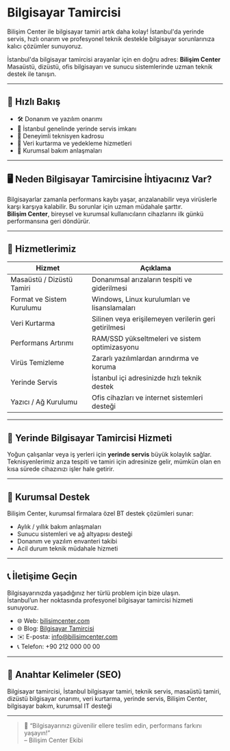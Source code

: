 # Bilgisayar Tamircisi
Bilişim Center ile bilgisayar tamiri artık daha kolay! İstanbul'da yerinde servis, hızlı onarım ve profesyonel teknik destekle bilgisayar sorunlarınıza kalıcı çözümler sunuyoruz.

İstanbul'da bilgisayar tamircisi arayanlar için en doğru adres: **Bilişim Center**  
Masaüstü, dizüstü, ofis bilgisayarı ve sunucu sistemlerinde uzman teknik destek ile tanışın.

---

## 🚀 Hızlı Bakış

- 🛠️ Donanım ve yazılım onarımı
- 📍 İstanbul genelinde yerinde servis imkanı
- 🧠 Deneyimli teknisyen kadrosu
- 📁 Veri kurtarma ve yedekleme hizmetleri
- 🏢 Kurumsal bakım anlaşmaları

---

## 🖥️ Neden Bilgisayar Tamircisine İhtiyacınız Var?

Bilgisayarlar zamanla performans kaybı yaşar, arızalanabilir veya virüslerle karşı karşıya kalabilir. Bu sorunlar için uzman müdahale şarttır.  
**Bilişim Center**, bireysel ve kurumsal kullanıcıların cihazlarını ilk günkü performansına geri döndürür.

---

## 🔧 Hizmetlerimiz

| Hizmet | Açıklama |
|--------|----------|
| Masaüstü / Dizüstü Tamiri | Donanımsal arızaların tespiti ve giderilmesi |
| Format ve Sistem Kurulumu | Windows, Linux kurulumları ve lisanslamaları |
| Veri Kurtarma | Silinen veya erişilemeyen verilerin geri getirilmesi |
| Performans Artırımı | RAM/SSD yükseltmeleri ve sistem optimizasyonu |
| Virüs Temizleme | Zararlı yazılımlardan arındırma ve koruma |
| Yerinde Servis | İstanbul içi adresinizde hızlı teknik destek |
| Yazıcı / Ağ Kurulumu | Ofis cihazları ve internet sistemleri desteği |

---

## 📍 Yerinde Bilgisayar Tamircisi Hizmeti

Yoğun çalışanlar veya iş yerleri için **yerinde servis** büyük kolaylık sağlar.  
Teknisyenlerimiz arıza tespiti ve tamiri için adresinize gelir, mümkün olan en kısa sürede cihazınızı işler hale getirir.

---

## 🏢 Kurumsal Destek

Bilişim Center, kurumsal firmalara özel BT destek çözümleri sunar:

- Aylık / yıllık bakım anlaşmaları
- Sunucu sistemleri ve ağ altyapısı desteği
- Donanım ve yazılım envanteri takibi
- Acil durum teknik müdahale hizmeti

---

## 📞 İletişime Geçin

Bilgisayarınızda yaşadığınız her türlü problem için bize ulaşın.  
İstanbul’un her noktasında profesyonel bilgisayar tamircisi hizmeti sunuyoruz.

- 🌐 Web: [bilisimcenter.com](https://www.bilisimcenter.com)
- 🌐 Blog: [Bilgisayar Tamircisi](https://www.bilisimcenter.com/blog/yerinde-bilgisayar-tamiri-basaksehir-ikitellide-hizli-teknik-destek)
- ✉️ E-posta: info@bilisimcenter.com
- 📞 Telefon: +90 212 000 00 00

---

## 🔎 Anahtar Kelimeler (SEO)

Bilgisayar tamircisi, İstanbul bilgisayar tamiri, teknik servis, masaüstü tamiri, dizüstü bilgisayar onarımı, veri kurtarma, yerinde servis, Bilişim Center, bilgisayar bakım, kurumsal IT desteği

---

> 💬 “Bilgisayarınızı güvenilir ellere teslim edin, performans farkını yaşayın!”  
> – Bilişim Center Ekibi
